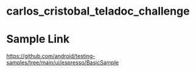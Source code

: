 # carlos_cristobal_teladoc_challenge

# Sample Link
https://github.com/android/testing-samples/tree/main/ui/espresso/BasicSample
